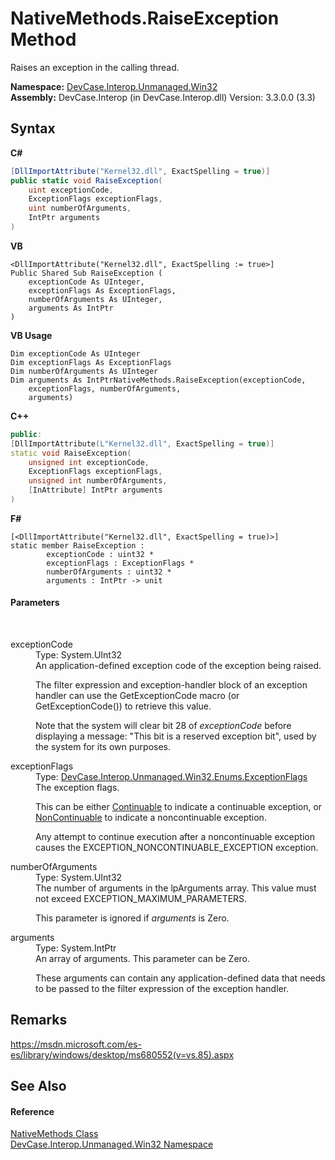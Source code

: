 # NativeMethods.RaiseException Method 
 

Raises an exception in the calling thread.

**Namespace:**&nbsp;<a href="N_DevCase_Interop_Unmanaged_Win32">DevCase.Interop.Unmanaged.Win32</a><br />**Assembly:**&nbsp;DevCase.Interop (in DevCase.Interop.dll) Version: 3.3.0.0 (3.3)

## Syntax

**C#**<br />
``` C#
[DllImportAttribute("Kernel32.dll", ExactSpelling = true)]
public static void RaiseException(
	uint exceptionCode,
	ExceptionFlags exceptionFlags,
	uint numberOfArguments,
	IntPtr arguments
)
```

**VB**<br />
``` VB
<DllImportAttribute("Kernel32.dll", ExactSpelling := true>]
Public Shared Sub RaiseException ( 
	exceptionCode As UInteger,
	exceptionFlags As ExceptionFlags,
	numberOfArguments As UInteger,
	arguments As IntPtr
)
```

**VB Usage**<br />
``` VB Usage
Dim exceptionCode As UInteger
Dim exceptionFlags As ExceptionFlags
Dim numberOfArguments As UInteger
Dim arguments As IntPtrNativeMethods.RaiseException(exceptionCode, 
	exceptionFlags, numberOfArguments, 
	arguments)
```

**C++**<br />
``` C++
public:
[DllImportAttribute(L"Kernel32.dll", ExactSpelling = true)]
static void RaiseException(
	unsigned int exceptionCode, 
	ExceptionFlags exceptionFlags, 
	unsigned int numberOfArguments, 
	[InAttribute] IntPtr arguments
)
```

**F#**<br />
``` F#
[<DllImportAttribute("Kernel32.dll", ExactSpelling = true)>]
static member RaiseException : 
        exceptionCode : uint32 * 
        exceptionFlags : ExceptionFlags * 
        numberOfArguments : uint32 * 
        arguments : IntPtr -> unit 

```


#### Parameters
&nbsp;<dl><dt>exceptionCode</dt><dd>Type: System.UInt32<br />An application-defined exception code of the exception being raised. 

 The filter expression and exception-handler block of an exception handler can use the GetExceptionCode macro (or GetExceptionCode()) to retrieve this value. 

 Note that the system will clear bit 28 of *exceptionCode* before displaying a message: "This bit is a reserved exception bit", used by the system for its own purposes.</dd><dt>exceptionFlags</dt><dd>Type: <a href="T_DevCase_Interop_Unmanaged_Win32_Enums_ExceptionFlags">DevCase.Interop.Unmanaged.Win32.Enums.ExceptionFlags</a><br />The exception flags. 

 This can be either <a href="T_DevCase_Interop_Unmanaged_Win32_Enums_ExceptionFlags">Continuable</a> to indicate a continuable exception, or <a href="T_DevCase_Interop_Unmanaged_Win32_Enums_ExceptionFlags">NonContinuable</a> to indicate a noncontinuable exception. 

 Any attempt to continue execution after a noncontinuable exception causes the EXCEPTION_NONCONTINUABLE_EXCEPTION exception.</dd><dt>numberOfArguments</dt><dd>Type: System.UInt32<br />The number of arguments in the lpArguments array. This value must not exceed EXCEPTION_MAXIMUM_PARAMETERS. 

 This parameter is ignored if *arguments* is Zero.</dd><dt>arguments</dt><dd>Type: System.IntPtr<br />An array of arguments. This parameter can be Zero. 

 These arguments can contain any application-defined data that needs to be passed to the filter expression of the exception handler.</dd></dl>

## Remarks
<a href="https://msdn.microsoft.com/es-es/library/windows/desktop/ms680552(v=vs.85).aspx" target="_blank">https://msdn.microsoft.com/es-es/library/windows/desktop/ms680552(v=vs.85).aspx</a>

## See Also


#### Reference
<a href="T_DevCase_Interop_Unmanaged_Win32_NativeMethods">NativeMethods Class</a><br /><a href="N_DevCase_Interop_Unmanaged_Win32">DevCase.Interop.Unmanaged.Win32 Namespace</a><br />